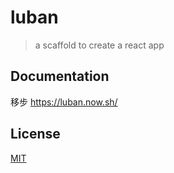 # luban
> a scaffold to create a react app

## Documentation

移步 https://luban.now.sh/

## License

[MIT](https://github.com/LeapFE/luban/blob/master/packages/%40luban/cli/LICENSE)
